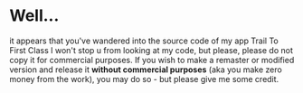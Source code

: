 # Well...

it appears that you've wandered into the source code of my app Trail To First Class
I won't stop u from looking at my code, but please, please do not copy it for commercial purposes. If you wish to make a remaster or modified version and release it __without commercial purposes__ (aka you make zero money from the work), you may do so - but please give me some credit.
